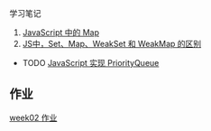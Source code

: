 学习笔记

1. [JavaScript 中的 Map](https://developer.mozilla.org/en-US/docs/Web/JavaScript/Reference/Global_Objects/Map)
2. [JS中，Set、Map、WeakSet 和 WeakMap 的区别](https://github.com/Advanced-Frontend/Daily-Interview-Question/issues/6)

+ TODO [JavaScript 实现 PriorityQueue](./priorityQueue.js)

## 作业

[week02 作业](./homework.js)
